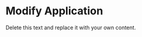                           

Modify Application
==================

Delete this text and replace it with your own content.
